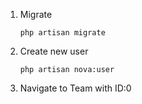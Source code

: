 1. Migrate  
    ```shell
    php artisan migrate
    ```
2. Create new user 
    ```shell
    php artisan nova:user
    ```
3. Navigate to Team with ID:0
